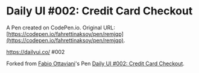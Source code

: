 # Daily UI #002: Credit Card Checkout

A Pen created on CodePen.io. Original URL: [https://codepen.io/fahrettinaksoy/pen/remjqp](https://codepen.io/fahrettinaksoy/pen/remjqp).

https://dailyui.co/ #002


Forked from [Fabio Ottaviani](http://codepen.io/supah/)'s Pen [Daily UI #002: Credit Card Checkout](http://codepen.io/supah/pen/OMdPpW/).